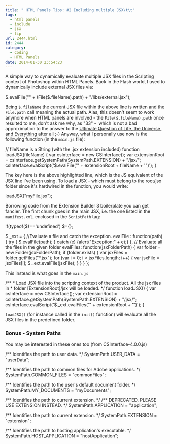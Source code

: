 ```yaml
---
title: " HTML Panels Tips: #2 Including multiple JSX\t\t"
tags:
  - html panels
  - include
  - jsx
  - tip
url: 2444.html
id: 2444
category:
  - Coding
  - HTML Panels
date: 2014-01-30 23:54:23
---
```


A simple way to dynamically evaluate multiple JSX files in the Scripting context of Photoshop within HTML Panels. Back in the Flash world, I used to dynamically include external JSX files via:

$.evalFile("" + (File($.fileName).path) + "/libs/external.jsx");

Being `$.fileName` the current JSX file within the above line is written and the `File.path` call meaning the actual path. Alas, this doesn't seem to work anymore when HTML panels are involved - the `File($.fileName).path` once resulted to me, don't ask me why, as "33" -  which is not a bad approximation to the answer to the [Ultimate Question of Life, the Universe, and Everything](http://simple.wikipedia.org/wiki/42_(answer) "42") after all ;-) Anyway, what I personally use now is the following function (in the `main.js` file):

// fileName is a String (with the .jsx extension included)
function loadJSX(fileName) {
    var csInterface = new CSInterface();
    var extensionRoot = csInterface.getSystemPath(SystemPath.EXTENSION) + "/jsx/";
    csInterface.evalScript('$.evalFile("' + extensionRoot + fileName + '")');
}

The key here is the above highlighted line, which is the JS equivalent of the JSX line I've been using. To load a JSX - which must belong to the root/jsx folder since it's hardwired in the function, you would write:

loadJSX("myFile.jsx");

Borrowing code from the Extension Builder 3 boilerplate you can get fancier. The first chunk goes in the main JSX, i.e. the one listed in the `manifest.xml`, enclosed in the `ScriptPath` tag:

if(typeof($)=='undefined')
	$={};

$._ext = {
    //Evaluate a file and catch the exception.
    evalFile : function(path) {
        try {
            $.evalFile(path);
        } catch (e) {alert("Exception:" + e);}
    },
    // Evaluate all the files in the given folder 
    evalFiles: function(jsxFolderPath) {
        var folder = new Folder(jsxFolderPath);
        if (folder.exists) {
            var jsxFiles = folder.getFiles("*.jsx");
            for (var i = 0; i < jsxFiles.length; i++) {
                var jsxFile = jsxFiles\[i\];
                $._ext.evalFile(jsxFile);
            }
        }
    }
};

This instead is what goes in the `main.js`

/\*\*
 \* Load JSX file into the scripting context of the product. All the jsx files in 
 \* folder \[ExtensionRoot\]/jsx will be loaded. 
 */
function loadJSX() {
    var csInterface = new CSInterface();
    var extensionRoot = csInterface.getSystemPath(SystemPath.EXTENSION) + "/jsx/";
    csInterface.evalScript('$._ext.evalFiles("' + extensionRoot + '")');
}

`loadJSX()` (for instance called in the `init()` function) will evaluate all the JSX files in the predefined folder.

### Bonus - System Paths

You may be interested in these ones too (from CSInterface-4.0.0.js)

/\*\* Identifies the path to user data.  */	
SystemPath.USER_DATA = "userData";

/\*\* Identifies the path to common files for Adobe applications.  */	
SystemPath.COMMON_FILES = "commonFiles";			

/\*\* Identifies the path to the user's default document folder.  */
SystemPath.MY_DOCUMENTS = "myDocuments";

/\*\* Identifies the path to current extension.  */
/\*\* DEPRECATED, PLEASE USE EXTENSION INSTEAD.  */	
SystemPath.APPLICATION = "application";

/\*\* Identifies the path to current extension.  */	
SystemPath.EXTENSION = "extension";

/\*\* Identifies the path to hosting application's executable.  */	
SystemPath.HOST_APPLICATION = "hostApplication";